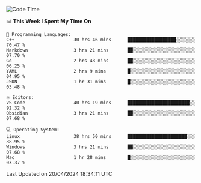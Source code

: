 
<!--START_SECTION:waka-->
![Code Time](http://img.shields.io/badge/Code%20Time-1%2C841%20hrs%205%20mins-blue)

📊 **This Week I Spent My Time On** 

```text
💬 Programming Languages: 
C++                      30 hrs 46 mins      ██████████████████░░░░░░░   70.47 % 
Markdown                 3 hrs 21 mins       ██░░░░░░░░░░░░░░░░░░░░░░░   07.70 % 
Go                       2 hrs 43 mins       ██░░░░░░░░░░░░░░░░░░░░░░░   06.25 % 
YAML                     2 hrs 9 mins        █░░░░░░░░░░░░░░░░░░░░░░░░   04.95 % 
JSON                     1 hr 31 mins        █░░░░░░░░░░░░░░░░░░░░░░░░   03.48 % 

🔥 Editors: 
VS Code                  40 hrs 19 mins      ███████████████████████░░   92.32 % 
Obsidian                 3 hrs 21 mins       ██░░░░░░░░░░░░░░░░░░░░░░░   07.68 % 

💻 Operating System: 
Linux                    38 hrs 50 mins      ██████████████████████░░░   88.95 % 
Windows                  3 hrs 21 mins       ██░░░░░░░░░░░░░░░░░░░░░░░   07.68 % 
Mac                      1 hr 28 mins        █░░░░░░░░░░░░░░░░░░░░░░░░   03.37 % 
```


 Last Updated on 20/04/2024 18:34:11 UTC
<!--END_SECTION:waka-->

